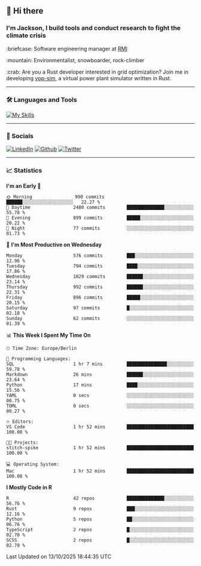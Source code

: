 ## :wave: Hi there
### I'm Jackson, I build tools and conduct research to fight the climate crisis
<p> :briefcase: Software engineering manager at <a href="https://rmi.org/" alt="RMI">RMI</a></p>
<p> :mountain: Environmentalist, snowboarder, rock-climber</p>
<p> :crab: Are you a Rust developer interested in grid optimization? Join me in developing <a href="https://github.com/jdhoffa/vpp-sim" alt="vpp-sim">vpp-sim</a>, a virtual power plant simulator written in Rust.</p>

---

### :hammer_and_wrench: Languages and Tools

[![My Skills](https://skillicons.dev/icons?i=r,python,rust,docker,js,ts,neovim,azure,postgresql,react,html,css&perline=6&theme=dark)](https://skillicons.dev)

---

### :iphone: Socials

[![LinkedIn](https://skillicons.dev/icons?i=linkedin&theme=dark)](https://www.linkedin.com/in/jackson-hoffart/) 
[![Github](https://skillicons.dev/icons?i=github&theme=dark)](https://github.com/jdhoffa) 
[![Twitter](https://skillicons.dev/icons?i=twitter&theme=dark)](https://twitter.com/jdhoffart) 

---

### :chart_with_upwards_trend: Statistics

 
<!--START_SECTION:waka-->
**I'm an Early 🐤** 

```text
🌞 Morning                990 commits         ██████░░░░░░░░░░░░░░░░░░░   22.27 % 
🌆 Daytime                2480 commits        ██████████████░░░░░░░░░░░   55.78 % 
🌃 Evening                899 commits         █████░░░░░░░░░░░░░░░░░░░░   20.22 % 
🌙 Night                  77 commits          ░░░░░░░░░░░░░░░░░░░░░░░░░   01.73 % 
```
📅 **I'm Most Productive on Wednesday** 

```text
Monday                   576 commits         ███░░░░░░░░░░░░░░░░░░░░░░   12.96 % 
Tuesday                  794 commits         ████░░░░░░░░░░░░░░░░░░░░░   17.86 % 
Wednesday                1029 commits        ██████░░░░░░░░░░░░░░░░░░░   23.14 % 
Thursday                 992 commits         ██████░░░░░░░░░░░░░░░░░░░   22.31 % 
Friday                   896 commits         █████░░░░░░░░░░░░░░░░░░░░   20.15 % 
Saturday                 97 commits          █░░░░░░░░░░░░░░░░░░░░░░░░   02.18 % 
Sunday                   62 commits          ░░░░░░░░░░░░░░░░░░░░░░░░░   01.39 % 
```


📊 **This Week I Spent My Time On** 

```text
🕑︎ Time Zone: Europe/Berlin

💬 Programming Languages: 
SQL                      1 hr 7 mins         ███████████████░░░░░░░░░░   59.78 % 
Markdown                 26 mins             ██████░░░░░░░░░░░░░░░░░░░   23.64 % 
Python                   17 mins             ████░░░░░░░░░░░░░░░░░░░░░   15.56 % 
YAML                     0 secs              ░░░░░░░░░░░░░░░░░░░░░░░░░   00.75 % 
TOML                     0 secs              ░░░░░░░░░░░░░░░░░░░░░░░░░   00.27 % 

🔥 Editors: 
VS Code                  1 hr 52 mins        █████████████████████████   100.00 % 

🐱‍💻 Projects: 
stitch-spike             1 hr 52 mins        █████████████████████████   100.00 % 

💻 Operating System: 
Mac                      1 hr 52 mins        █████████████████████████   100.00 % 
```

**I Mostly Code in R** 

```text
R                        42 repos            ██████████████░░░░░░░░░░░   56.76 % 
Rust                     9 repos             ███░░░░░░░░░░░░░░░░░░░░░░   12.16 % 
Python                   5 repos             ██░░░░░░░░░░░░░░░░░░░░░░░   06.76 % 
TypeScript               2 repos             █░░░░░░░░░░░░░░░░░░░░░░░░   02.70 % 
SCSS                     2 repos             █░░░░░░░░░░░░░░░░░░░░░░░░   02.70 % 
```




 Last Updated on 13/10/2025 18:44:35 UTC
<!--END_SECTION:waka-->
